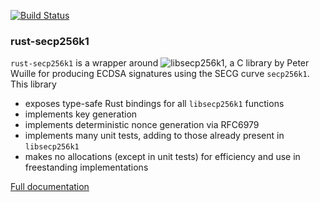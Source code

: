 [![Build Status](https://travis-ci.org/mimblewimble/rust-secp256k1-zkp.png?branch=master)](https://travis-ci.org/mimblewimble/rust-secp256k1-zkp)

### rust-secp256k1

`rust-secp256k1` is a wrapper around ![libsecp256k1](https://github.com/bitcoin/secp256k1),
a C library by Peter Wuille for producing ECDSA signatures using the SECG curve
`secp256k1`. This library
* exposes type-safe Rust bindings for all `libsecp256k1` functions
* implements key generation
* implements deterministic nonce generation via RFC6979
* implements many unit tests, adding to those already present in `libsecp256k1`
* makes no allocations (except in unit tests) for efficiency and use in freestanding implementations

[Full documentation](https://www.wpsoftware.net/rustdoc/secp256k1/)
